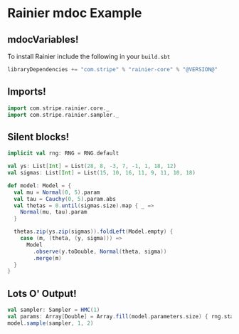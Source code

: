 # Rainier mdoc Example

## mdocVariables!

To install Rainier include the following in your `build.sbt`
```scala
libraryDependencies += "com.stripe" % "rainier-core" % "@VERSION@"
```

## Imports!

```scala mdoc:silent
import com.stripe.rainier.core._
import com.stripe.rainier.sampler._
```

## Silent blocks!

```scala mdoc:silent
implicit val rng: RNG = RNG.default

val ys: List[Int] = List(28, 8, -3, 7, -1, 1, 18, 12)
val sigmas: List[Int] = List(15, 10, 16, 11, 9, 11, 10, 18)

def model: Model = {
  val mu = Normal(0, 5).param
  val tau = Cauchy(0, 5).param.abs
  val thetas = 0.until(sigmas.size).map { _ =>
    Normal(mu, tau).param
  }

  thetas.zip(ys.zip(sigmas)).foldLeft(Model.empty) {
    case (m, (theta, (y, sigma))) =>
      Model
        .observe(y.toDouble, Normal(theta, sigma))
        .merge(m)
  }
}
```

## Lots O' Output!

```scala mdoc
val sampler: Sampler = HMC(1)
val params: Array[Double] = Array.fill(model.parameters.size) { rng.standardUniform }
model.sample(sampler, 1, 2)
```
